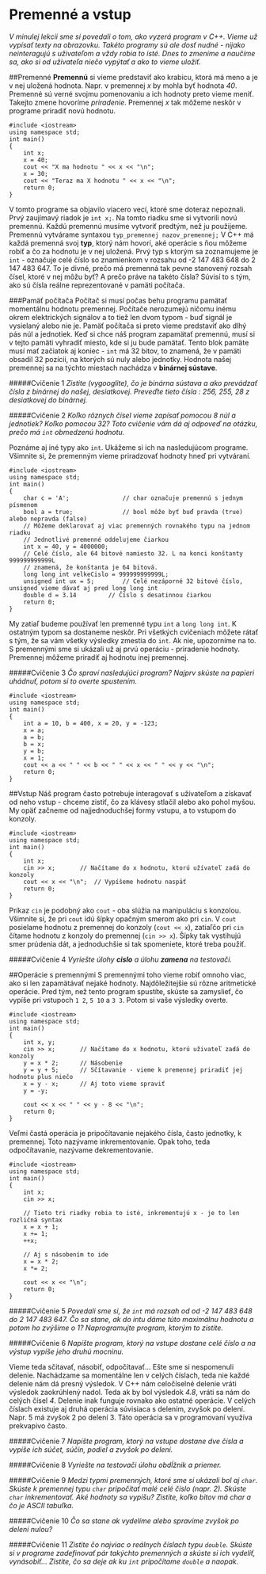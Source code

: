 # Premenné a vstup
*V minulej lekcii sme si povedali o tom, ako vyzerá program v C++. Vieme už vypísať texty na obrazovku. Takéto programy sú ale dosť nudné - nijako neinteragujú s uživateľom a vždy robia to isté. Dnes to zmeníme a naučíme sa, ako si od uživateľa niečo vypýtať a ako to vieme uložiť.*

##Premenné
**Premennú** si vieme predstaviť ako krabicu, ktorá má meno a je v nej uložená hodnota. Napr. v premennej *x* by mohla byť hodnota *40*. Premenné sú verné svojmu pomenovaniu a ich hodnoty preto vieme meniť. Takejto zmene hovoríme *priradenie*. Premennej *x* tak môžeme neskôr v programe priradiť novú hodnotu.

```
#include <iostream>
using namespace std;
int main()
{
	int x;
	x = 40;
	cout << "X ma hodnotu " << x << "\n";
	x = 30;
	cout << "Teraz ma X hodnotu " << x << "\n";
	return 0;
}
```

V tomto programe sa objavilo viacero vecí, ktoré sme doteraz nepoznali.
Prvý zaujímavý riadok je `int x;`. Na tomto riadku sme si vytvorili novú premennú. Každú premennú musíme vytvoriť predtým, než ju použijeme. Premennú vytvárame syntaxou `typ_premennej nazov_premennej;`
V C++ má každá premenná svoj **typ**, ktorý nám hovorí, aké operácie s ňou môžeme robiť a čo za hodnotu je v nej uložená. Prvý typ s ktorým sa zoznamujeme je `int` - označuje celé číslo so znamienkom v rozsahu od -2 147 483 648 do 2 147 483 647.
To je divné, prečo má premenná tak pevne stanovený rozsah čísel, ktoré v nej môžu byť? A prečo práve na takéto čísla?  Súvisí to s tým, ako sú čísla reálne reprezentované v pamäti počítača.

###Pamäť počítača
Počítač si musí počas behu programu pamätať momentálnu hodnotu premennej. Počítače nerozumejú ničomu inému okrem elektrických signálov a to tiež len dvom typom - buď signál je vysielaný alebo nie je. Pamäť počítača si preto vieme predstaviť ako dlhý pás núl a jednotiek. Keď si chce náš program zapamätať premennú, musí si v tejto pamäti vyhradiť miesto, kde si ju bude pamätať. Tento blok pamäte musí mať začiatok aj koniec - `int` má 32 bitov, to znamená, že v pamäti obsadil 32 pozícii, na ktorých sú nuly alebo jednotky.
Hodnota našej premennej sa na týchto miestach nachádza v **binárnej sústave**.

#####Cvičenie 1
*Zistite (vygooglite), čo je binárna sústava a ako prevádzať čísla z binárnej do našej, desiatkovej. Preveďte tieto čísla : 256, 255, 28 z desiatkovej do binárnej.*

#####Cvičenie 2
*Koľko rôznych čísel vieme zapísať pomocou 8 núl a jednotiek? Koľko pomocou 32? Toto cvičenie vám dá aj odpoveď na otázku, prečo má `int` obmedzenú hodnotu.*

Poznáme aj iné typy ako `int`. Ukážeme si ich na nasledujúcom programe. Všimnite si, že premenným vieme priradzovať hodnoty hneď pri vytváraní.

```
#include <iostream>
using namespace std;
int main()
{
	char c = 'A';				// char označuje premennú s jednym písmenom
	bool a = true;				// bool môže byť buď pravda (true) alebo nepravda (false)
	// Môžeme deklarovať aj viac premenných rovnakého typu na jednom riadku
	// Jednotlivé premenné oddelujeme čiarkou
	int x = 40, y = 4000000;
	// Celé číslo, ale 64 bitové namiesto 32. L na konci konštanty 999999999999L
	// znamená, že konštanta je 64 bitová.
	long long int velkeCislo = 999999999999L;
	unsigned int ux = 5;		// Celé nezáporné 32 bitové číslo, unsigned vieme dávať aj pred long long int
	double d = 3.14			// Číslo s desatinnou čiarkou
	return 0;
}
```

My zatiaľ budeme používať len premenné typu `int` a `long long int`. K ostatným typom sa dostaneme neskôr. Pri všetkých cvičeniach môžete rátať s tým, že sa vám všetky výsledky zmestia do `int`. Ak nie, upozorníme na to.
S premennými sme si ukázali už aj prvú operáciu - priradenie hodnoty. Premennej môžeme priradiť aj hodnotu inej premennej.

#####Cvičenie 3
*Čo spraví nasledujúci program? Najprv skúste na papieri uhádnuť, potom si to overte spustením.*

```
#include <iostream>
using namespace std;
int main()
{
	int a = 10, b = 400, x = 20, y = -123;
	x = a;
	a = b;
	b = x;
	y = b;
	x = 1;
	cout << a << " " << b << " " << x << " " << y << "\n";
	return 0;
}
```

##Vstup
Náš program často potrebuje interagovať s užívateľom a získavať od neho vstup - chceme zistiť, čo za klávesy stlačil alebo ako pohol myšou. My opäť začneme od najjednoduchšej formy vstupu, a to vstupom do konzoly.

```
#include <iostream>
using namespace std;
int main()
{
	int x;
	cin >> x;		// Načítame do x hodnotu, ktorú užívateľ zadá do konzoly
	cout << x << "\n";	// Vypíšeme hodnotu naspäť
	return 0;
}
```

Príkaz `cin` je podobný ako `cout` - oba slúžia na manipuláciu s konzolou. Všimnite si, že pri `cout` idú šípky opačným smerom ako pri `cin`. V `cout` posielame hodnotu z premennej do konzoly (`cout << x`), zatiaľčo pri `cin` čítame hodnotu z konzoly do premennej (`cin >> x`). Šípky tak vystihujú smer prúdenia dát, a jednoduchšie si tak spomeniete, ktoré treba použiť.

#####Cvičenie 4
*Vyriešte úlohy **cislo** a úlohu **zamena** na testovači.*

##Operácie s premennými
S premennými toho vieme robiť omnoho viac, ako si len zapamätávať nejaké hodnoty. Najdôležitejšie sú rôzne aritmetické operácie.  Pred tým, než tento program spustíte, skúste sa zamyslieť, čo vypíše pri vstupoch `1 2`, `5 10` a `3 3`. Potom si vaše výsledky overte.

```
#include <iostream>
using namespace std;
int main()
{
	int x, y;
	cin >> x;		// Načítame do x hodnotu, ktorú uživateľ zadá do konzoly
	y = x * 2;		// Násobenie
	y = y + 5;		// Sčítavanie - vieme k premennej priradiť jej hodnotu plus niečo
	x = y - x;		// Aj toto vieme spraviť
	y = -y;

	cout << x << " " << y - 8 << "\n";
	return 0;
}
```

Veľmi častá operácia je pripočítavanie nejakého čísla, často jednotky, k premennej. Toto nazývame inkrementovanie. Opak toho, teda odpočítavanie, nazývame dekrementovanie.

```
#include <iostream>
using namespace std;
int main()
{
	int x;
	cin >> x;

	// Tieto tri riadky robia to isté, inkrementujú x - je to len rozličná syntax
	x = x + 1;
	x += 1;
	++x;

	// Aj s násobením to ide
	x = x * 2;
	x *= 2;

	cout << x << "\n";
	return 0;
}
```

#####Cvičenie 5
*Povedali sme si, že `int` má rozsah od od -2 147 483 648 do 2 147 483 647. Čo sa stane, ak do intu dáme túto maximálnu hodnotu a potom ho zvýšime o 1? Naprogramujte program, ktorým to zistíte.*

#####Cvičenie 6
*Napíšte program, ktorý na vstupe dostane celé číslo a na výstup vypíše jeho druhú mocninu.*

Vieme teda sčitavať, násobiť, odpočítavať... Ešte sme si nespomenuli delenie. Nachádzame sa momentálne len v celých číslach, teda nie každé delenie nám dá presný výsledok. V C++ nám celočíselné delenie vráti výsledok zaokrúhlený nadol. Teda ak by bol výsledok *4.8*, vráti sa nám do celých čísel *4*. Delenie inak funguje rovnako ako ostatné operácie.
V celých číslach existuje aj druhá operácia súvisiaca s delením, zvyšok po delení. Napr. 5 má zvyšok 2 po delení 3. Táto operácia sa v programovaní využíva prekvapivo často.

#####Cvičenie 7
*Napíšte program, ktorý na vstupe dostane dve čísla a vypíše ich súčet, súčin, podiel a zvyšok po delení.*

#####Cvičenie 8
*Vyriešte na testovači úlohu obdĺžnik a priemer.*

#####Cvičenie 9
*Medzi typmi premenných, ktoré sme si ukázali bol aj `char`. Skúste k premennej typu `char` pripočítať malé celé číslo (napr. 2). Skúste `char` inkrementovať. Aké hodnoty sa vypíšu? Zistite, koľko bitov má char a čo je ASCII tabuľka.*

#####Cvičenie 10
*Čo sa stane ak vydelíme alebo spravíme zvyšok po delení nulou?*

#####Cvičenie 11
*Zistite čo najviac o reálnych číslach typu `double`. Skúste si v programe zadefinovať pár takýchto premenných a skúste si ich vydeliť, vynásobiť... Zistite, čo sa deje ak ku `int` pripočítame `double` a naopak.*
